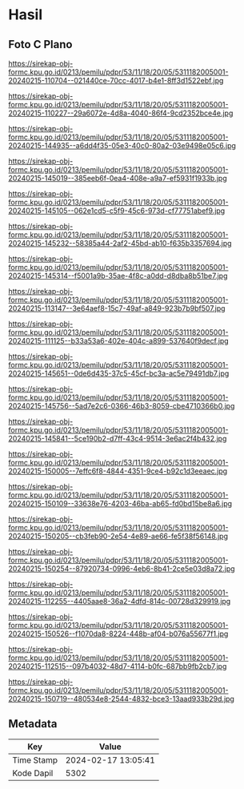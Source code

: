 # Hasil

## Foto C Plano

https://sirekap-obj-formc.kpu.go.id/0213/pemilu/pdpr/53/11/18/20/05/5311182005001-20240215-110704--021440ce-70cc-4017-b4e1-8ff3d1522ebf.jpg

https://sirekap-obj-formc.kpu.go.id/0213/pemilu/pdpr/53/11/18/20/05/5311182005001-20240215-110227--29a6072e-4d8a-4040-86f4-9cd2352bce4e.jpg

https://sirekap-obj-formc.kpu.go.id/0213/pemilu/pdpr/53/11/18/20/05/5311182005001-20240215-144935--a6dd4f35-05e3-40c0-80a2-03e9498e05c6.jpg

https://sirekap-obj-formc.kpu.go.id/0213/pemilu/pdpr/53/11/18/20/05/5311182005001-20240215-145019--385eeb6f-0ea4-408e-a9a7-ef5931f1933b.jpg

https://sirekap-obj-formc.kpu.go.id/0213/pemilu/pdpr/53/11/18/20/05/5311182005001-20240215-145105--062e1cd5-c5f9-45c6-973d-cf77751abef9.jpg

https://sirekap-obj-formc.kpu.go.id/0213/pemilu/pdpr/53/11/18/20/05/5311182005001-20240215-145232--58385a44-2af2-45bd-ab10-f635b3357694.jpg

https://sirekap-obj-formc.kpu.go.id/0213/pemilu/pdpr/53/11/18/20/05/5311182005001-20240215-145314--f5001a9b-35ae-4f8c-a0dd-d8dba8b51be7.jpg

https://sirekap-obj-formc.kpu.go.id/0213/pemilu/pdpr/53/11/18/20/05/5311182005001-20240215-113147--3e64aef8-15c7-49af-a849-923b7b9bf507.jpg

https://sirekap-obj-formc.kpu.go.id/0213/pemilu/pdpr/53/11/18/20/05/5311182005001-20240215-111125--b33a53a6-402e-404c-a899-537640f9decf.jpg

https://sirekap-obj-formc.kpu.go.id/0213/pemilu/pdpr/53/11/18/20/05/5311182005001-20240215-145651--0de6d435-37c5-45cf-bc3a-ac5e79491db7.jpg

https://sirekap-obj-formc.kpu.go.id/0213/pemilu/pdpr/53/11/18/20/05/5311182005001-20240215-145756--5ad7e2c6-0366-46b3-8059-cbe4710366b0.jpg

https://sirekap-obj-formc.kpu.go.id/0213/pemilu/pdpr/53/11/18/20/05/5311182005001-20240215-145841--5ce190b2-d7ff-43c4-9514-3e6ac2f4b432.jpg

https://sirekap-obj-formc.kpu.go.id/0213/pemilu/pdpr/53/11/18/20/05/5311182005001-20240215-150005--7effc6f8-4844-4351-9ce4-b92c1d3eeaec.jpg

https://sirekap-obj-formc.kpu.go.id/0213/pemilu/pdpr/53/11/18/20/05/5311182005001-20240215-150109--33638e76-4203-46ba-ab65-fd0bd15be8a6.jpg

https://sirekap-obj-formc.kpu.go.id/0213/pemilu/pdpr/53/11/18/20/05/5311182005001-20240215-150205--cb3feb90-2e54-4e89-ae66-fe5f38f56148.jpg

https://sirekap-obj-formc.kpu.go.id/0213/pemilu/pdpr/53/11/18/20/05/5311182005001-20240215-150254--87920734-0996-4eb6-8b41-2ce5e03d8a72.jpg

https://sirekap-obj-formc.kpu.go.id/0213/pemilu/pdpr/53/11/18/20/05/5311182005001-20240215-112255--4405aae8-36a2-4dfd-814c-00728d329919.jpg

https://sirekap-obj-formc.kpu.go.id/0213/pemilu/pdpr/53/11/18/20/05/5311182005001-20240215-150526--f1070da8-8224-448b-af04-b076a55677f1.jpg

https://sirekap-obj-formc.kpu.go.id/0213/pemilu/pdpr/53/11/18/20/05/5311182005001-20240215-112515--097b4032-48d7-4114-b0fc-687bb9fb2cb7.jpg

https://sirekap-obj-formc.kpu.go.id/0213/pemilu/pdpr/53/11/18/20/05/5311182005001-20240215-150719--480534e8-2544-4832-bce3-13aad933b29d.jpg


## Metadata

| Key        | Value               |
| ---------- | ------------------- |
| Time Stamp | 2024-02-17 13:05:41 |
| Kode Dapil | 5302                |



